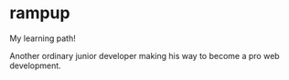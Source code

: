 # rampup
My learning path!

Another ordinary junior developer making his way to become a pro web development.
